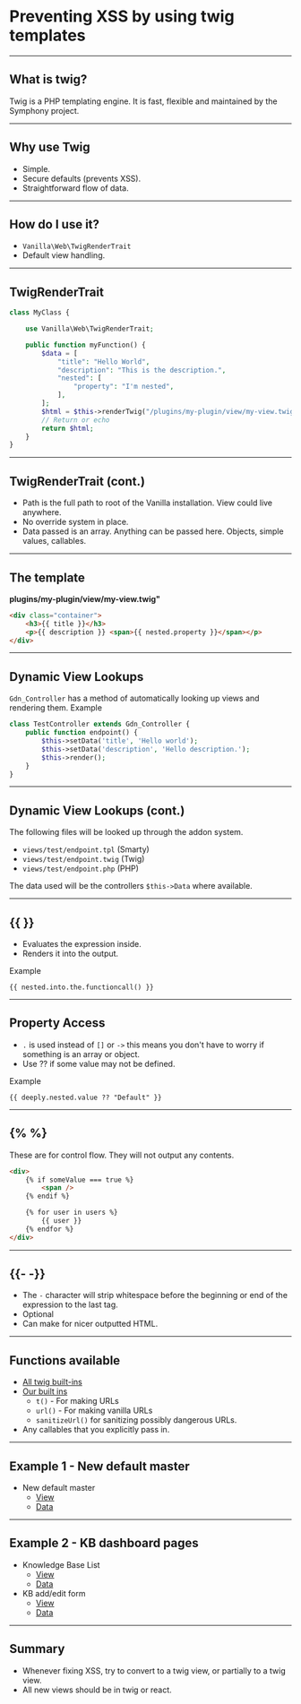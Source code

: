 # Preventing XSS by using twig templates

---

## What is twig?

Twig is a PHP templating engine. It is fast, flexible and maintained by the Symphony project.

---

## Why use Twig

- Simple.
- Secure defaults (prevents XSS).
- Straightforward flow of data.

---

## How do I use it?

- `Vanilla\Web\TwigRenderTrait`
- Default view handling.

---

## TwigRenderTrait

```php
class MyClass {

    use Vanilla\Web\TwigRenderTrait;

    public function myFunction() {
        $data = [
            "title": "Hello World",
            "description": "This is the description.",
            "nested": [
                "property": "I'm nested",
            ],
        ];
        $html = $this->renderTwig("/plugins/my-plugin/view/my-view.twig", $data);
        // Return or echo
        return $html;
    }
}
```

---

## TwigRenderTrait (cont.)

- Path is the full path to root of the Vanilla installation. View could live anywhere.
- No override system in place.
- Data passed is an array. Anything can be passed here. Objects, simple values, callables.

---

## The template

**plugins/my-plugin/view/my-view.twig"**

```html
<div class="container">
    <h3>{{ title }}</h3>
    <p>{{ description }} <span>{{ nested.property }}</span></p>
</div>
```

---

## Dynamic View Lookups

`Gdn_Controller` has a method of automatically looking up views and rendering them. Example

```php
class TestController extends Gdn_Controller {
    public function endpoint() {
        $this->setData('title', 'Hello world');
        $this->setData('description', 'Hello description.');
        $this->render();
    }
}
```

---

## Dynamic View Lookups (cont.)

The following files will be looked up through the addon system.

- `views/test/endpoint.tpl` (Smarty)
- `views/test/endpoint.twig` (Twig)
- `views/test/endpoint.php` (PHP)

The data used will be the controllers `$this->Data` where available.

---

## {{ }}

- Evaluates the expression inside.
- Renders it into the output.

Example
```
{{ nested.into.the.functioncall() }}
```

---

## Property Access

- `.` is used instead of `[]` or `->` this means you don't have to worry if something is an array or object.
- Use ?? if some value may not be defined.

Example
```
{{ deeply.nested.value ?? "Default" }}
```

---

## {% %}

These are for control flow. They will not output any contents.

```html
<div>
    {% if someValue === true %}
        <span />
    {% endif %}

    {% for user in users %}
        {{ user }}
    {% endfor %}
</div>
```

---

## {{- -}}

- The `-` character will strip whitespace before the beginning or end of the expression to the last tag.
- Optional
- Can make for nicer outputted HTML.

---

## Functions available

- [All twig built-ins](https://twig.symfony.com/doc/2.x/)
- [Our built ins](https://github.com/vanilla/vanilla/blob/master/library/Vanilla/Web/TwigRenderTrait.php)
  - `t()` - For making URLs
  - `url()` - For making vanilla URLs
  - `sanitizeUrl()` for sanitizing possibly dangerous URLs.
- Any callables that you explicitly pass in.

---

## Example 1 - New default master

- New default master
  - [View](https://github.com/vanilla/vanilla/blob/master/resources/views/default-master.twig)
  - [Data](https://github.com/vanilla/vanilla/blob/ccbcaceb7343d3ce9986d9ed5127fe9eeaf7a327/library/Vanilla/Web/Page.php#L133-L153)

---

## Example 2 - KB dashboard pages

- Knowledge Base List
  - [View](https://github.com/vanilla/knowledge/blob/master/plugins/knowledge/views/knowledgesettings/index.twig)
  - [Data](https://github.com/vanilla/knowledge/blob/9746dbcdbbbfffb47c0525b2600b8fe89d08ca9d/plugins/knowledge/Controllers/KnowledgeSettingsController.php#L184-L238)
- KB add/edit form
  - [View](https://github.com/vanilla/knowledge/blob/master/plugins/knowledge/views/knowledgesettings/addedit.twig)
  - [Data](https://github.com/vanilla/knowledge/blob/master/plugins/knowledge/Controllers/KnowledgeSettingsController.php#L149-L150)

---

## Summary

- Whenever fixing XSS, try to convert to a twig view, or partially to a twig view.
- All new views should be in twig or react.
